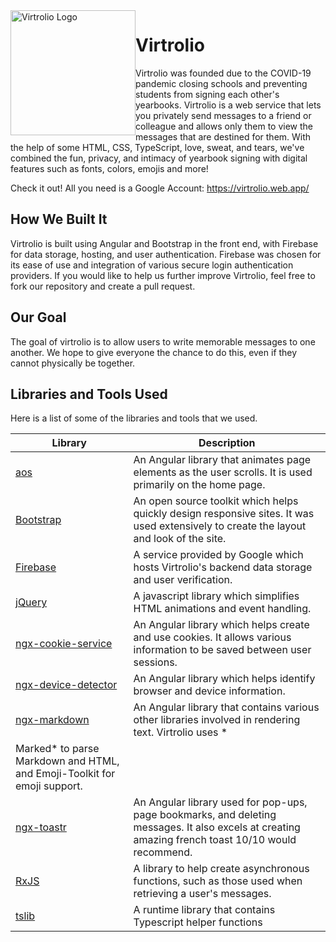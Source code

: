 <img src="https://github.com/virtrolio/virtrolio-site/blob/beta-main/src/assets/images/logo_reg_transparent.png" width="200px" height="200px" style="float: left;" alt="Virtrolio Logo">

# Virtrolio

Virtrolio was founded due to the COVID-19 pandemic closing schools and preventing students from signing each other's
yearbooks. Virtrolio is a web service that lets you privately send messages to a friend or colleague and allows only
them to view the messages that are destined for them. With the help of some HTML, CSS, TypeScript, love, sweat, and
tears, we've combined the fun, privacy, and intimacy of yearbook signing with digital features such as fonts, colors,
emojis and more!

Check it out! All you need is a Google Account: https://virtrolio.web.app/

## How We Built It

Virtrolio is built using Angular and Bootstrap in the front end, with Firebase for data storage, hosting, and user
authentication. Firebase was chosen for its ease of use and integration of various secure login authentication
providers. If you would like to help us further improve Virtrolio, feel free to fork our repository and create a pull
request.

## Our Goal

The goal of virtrolio is to allow users to write memorable messages to one another. We hope to give everyone the chance
to do this, even if they cannot physically be together.

## Libraries and Tools Used

Here is a list of some of the libraries and tools that we used.

| Library                                                                                  | Description                                                                                                                                        |
| ---------------------------------------------------------------------------------------- | -------------------------------------------------------------------------------------------------------------------------------------------------- |
| [aos](https://www.npmjs.com/package/aos)                                                 | An Angular library that animates page elements as the user scrolls. It is used primarily on the home page.                                         |
| [Bootstrap](https://getbootstrap.com/)                                                   | An open source toolkit which helps quickly design responsive sites. It was used extensively to create the layout and look of the site.             |
| [Firebase](https://firebase.google.com/)                                                 | A service provided by Google which hosts Virtrolio's backend data storage and user verification.                                                   |
| [jQuery](https://jquery.com/)                                                            | A javascript library which simplifies HTML animations and event handling.                                                                          |
| [ngx-cookie-service](https://developer.aliyun.com/mirror/npm/package/ngx-cookie-service) | An Angular library which helps create and use cookies. It allows various information to be saved between user sessions.                            |
| [ngx-device-detector](https://www.npmjs.com/package/ngx-device-detector)                 | An Angular library which helps identify browser and device information.                                                                            |
| [ngx-markdown](https://www.npmjs.com/package/ngx-markdown)                               | An Angular library that contains various other libraries involved in rendering text. Virtrolio uses \*                                             |
| Marked\* to parse Markdown and HTML, and Emoji-Toolkit for emoji support.                |
| [ngx-toastr](https://www.npmjs.com/package/ngx-toastr)                                   | An Angular library used for pop-ups, page bookmarks, and deleting messages. It also excels at creating amazing french toast 10/10 would recommend. |
| [RxJS](https://rxjs-dev.firebaseapp.com/)                                                | A library to help create asynchronous functions, such as those used when retrieving a user's messages.                                             |
| [tslib](https://www.npmjs.com/package/tslib)                                             | A runtime library that contains Typescript helper functions                                                                                        |
